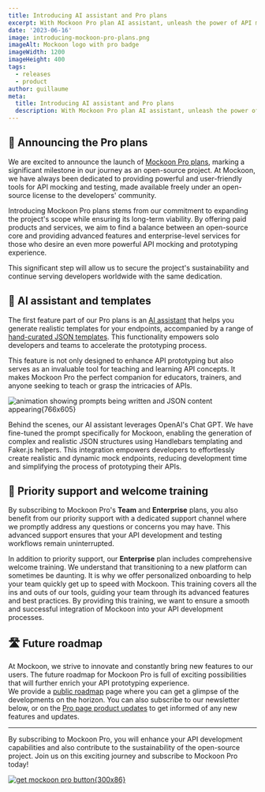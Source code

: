 ```yaml
---
title: Introducing AI assistant and Pro plans
excerpt: With Mockoon Pro plan AI assistant, unleash the power of API mocking for all your prototyping and API teaching needs.
date: '2023-06-16'
image: introducing-mockoon-pro-plans.png
imageAlt: Mockoon logo with pro badge
imageWidth: 1200
imageHeight: 400
tags:
  - releases
  - product
author: guillaume
meta:
  title: Introducing AI assistant and Pro plans
  description: With Mockoon Pro plan AI assistant, unleash the power of API mocking for all your prototyping and API teaching needs. Learn more!
---
```


## 📢 Announcing the Pro plans

We are excited to announce the launch of [Mockoon Pro plans](/pro/), marking a significant milestone in our journey as an open-source project. At Mockoon, we have always been dedicated to providing powerful and user-friendly tools for API mocking and testing, made available freely under an open-source license to the developers' community.

Introducing Mockoon Pro plans stems from our commitment to expanding the project's scope while ensuring its long-term viability. By offering paid products and services, we aim to find a balance between an open-source core and providing advanced features and enterprise-level services for those who desire an even more powerful API mocking and prototyping experience.

This significant step will allow us to secure the project's sustainability and continue serving developers worldwide with the same dedication.

## 🤖 AI assistant and templates

The first feature part of our Pro plans is an [AI assistant](/ai-powered-api-mocking/) that helps you generate realistic templates for your endpoints, accompanied by a range of [hand-curated JSON templates](/templates/). This functionality empowers solo developers and teams to accelerate the prototyping process.

This feature is not only designed to enhance API prototyping but also serves as an invaluable tool for teaching and learning API concepts. It makes Mockoon Pro the perfect companion for educators, trainers, and anyone seeking to teach or grasp the intricacies of APIs.

![animation showing prompts being written and JSON content appearing{766x605}](/images/blog/introducing-mockoon-ai-assistant-pro-plans/ai-generated-mock-api-endpoint.gif)

Behind the scenes, our AI assistant leverages OpenAI's Chat GPT. We have fine-tuned the prompt specifically for Mockoon, enabling the generation of complex and realistic JSON structures using Handlebars templating and Faker.js helpers. This integration empowers developers to effortlessly create realistic and dynamic mock endpoints, reducing development time and simplifying the process of prototyping their APIs.

## 💬 Priority support and welcome training

By subscribing to Mockoon Pro's **Team** and **Enterprise** plans, you also benefit from our priority support with a dedicated support channel where we promptly address any questions or concerns you may have. This advanced support ensures that your API development and testing workflows remain uninterrupted.

In addition to priority support, our **Enterprise** plan includes comprehensive welcome training. We understand that transitioning to a new platform can sometimes be daunting. It is why we offer personalized onboarding to help your team quickly get up to speed with Mockoon. This training covers all the ins and outs of our tools, guiding your team through its advanced features and best practices. By providing this training, we want to ensure a smooth and successful integration of Mockoon into your API development processes.

## 🛣️ Future roadmap

At Mockoon, we strive to innovate and constantly bring new features to our users. The future roadmap for Mockoon Pro is full of exciting possibilities that will further enrich your API prototyping experience.  
We provide a [public roadmap](/public-roadmap/) page where you can get a glimpse of the developments on the horizon. You can also subscribe to our newsletter below, or on the [Pro page product updates](/pro/#product-updates-subscribe) to get informed of any new features and updates.

---

By subscribing to Mockoon Pro, you will enhance your API development capabilities and also contribute to the sustainability of the open-source project. Join us on this exciting journey and subscribe to Mockoon Pro today!

[![get mockoon pro button{300x86}](/images/pro-btn.png)](/pro/)
